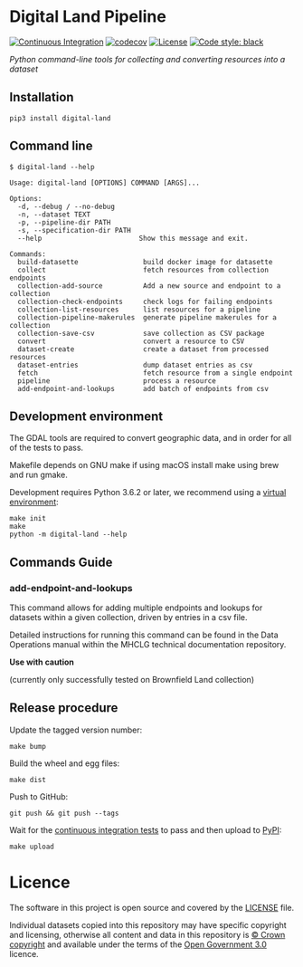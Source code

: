 # Digital Land Pipeline

[![Continuous Integration](https://github.com/digital-land/digital-land-python/actions/workflows/continuous-integration.yml/badge.svg)](https://github.com/digital-land/digital-land-python/actions/workflows/continuous-integration.yml)
[![codecov](https://codecov.io/gh/digital-land/digital-land-python/branch/main/graph/badge.svg?token=IH2ETPF2C1)](https://codecov.io/gh/digital-land/digital-land-python)
[![License](https://img.shields.io/github/license/mashape/apistatus.svg)](https://github.com/digital-land/digital-land-python/blob/main/LICENSE)
[![Code style: black](https://img.shields.io/badge/code%20style-black-000000.svg)](https://black.readthedocs.io/en/stable/)


*Python command-line tools for collecting and converting resources into a dataset*

## Installation

    pip3 install digital-land

## Command line

    $ digital-land --help

    Usage: digital-land [OPTIONS] COMMAND [ARGS]...

    Options:
      -d, --debug / --no-debug
      -n, --dataset TEXT
      -p, --pipeline-dir PATH
      -s, --specification-dir PATH
      --help                        Show this message and exit.

    Commands:
      build-datasette                build docker image for datasette
      collect                        fetch resources from collection endpoints
      collection-add-source          Add a new source and endpoint to a collection
      collection-check-endpoints     check logs for failing endpoints
      collection-list-resources      list resources for a pipeline
      collection-pipeline-makerules  generate pipeline makerules for a collection
      collection-save-csv            save collection as CSV package
      convert                        convert a resource to CSV
      dataset-create                 create a dataset from processed resources
      dataset-entries                dump dataset entries as csv
      fetch                          fetch resource from a single endpoint
      pipeline                       process a resource
      add-endpoint-and-lookups       add batch of endpoints from csv

## Development environment

The GDAL tools are required to convert geographic data, and in order for all of the tests to pass.

Makefile depends on GNU make if using macOS install make using brew and run gmake.  

Development requires Python 3.6.2 or later, we recommend using a [virtual environment](https://docs.python.org/3/library/venv.html):

    make init
    make
    python -m digital-land --help


## Commands Guide

### add-endpoint-and-lookups

This command allows for adding multiple endpoints and lookups for 
datasets within a given collection, driven by entries in a csv file.

Detailed instructions for running this command can be found in the Data Operations manual
within the MHCLG technical documentation repository.

**Use with caution**

(currently only successfully tested on Brownfield Land collection)


## Release procedure

Update the tagged version number:

    make bump

Build the wheel and egg files:

    make dist

Push to GitHub:

    git push && git push --tags

Wait for the [continuous integration tests](https://pypi.python.org/pypi/digital-land/) to pass and then upload to [PyPI](https://pypi.python.org/pypi/digital-land/):

    make upload

# Licence

The software in this project is open source and covered by the [LICENSE](LICENSE) file.

Individual datasets copied into this repository may have specific copyright and licensing, otherwise all content and data in this repository is [© Crown copyright](http://www.nationalarchives.gov.uk/information-management/re-using-public-sector-information/copyright-and-re-use/crown-copyright/) and available under the terms of the [Open Government 3.0](https://www.nationalarchives.gov.uk/doc/open-government-licence/version/3/) licence.



